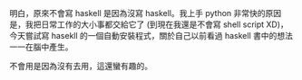 <!--
.. link: 
.. description: 
.. tags: all, murmur
.. date: 2013/11/02 12:01:37
.. title: murmur (3) - 明白
.. slug: 20131102_murmur-get-the-idea-for-something
-->

明白，原來不會寫 haskell 是因為沒寫 haskell。我上手 python 非常快的原因是，我把日常工作的大小事都交給它了 (到現在我還是不會寫 shell script XD)，今天嘗試寫 hasekll 的一個自動安裝程式，關於自己以前看過 haskell 書中的想法一一在腦中產生。

不會用是因為沒有去用，這還蠻有趣的。